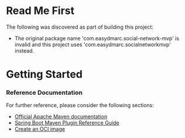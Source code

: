 # Read Me First
The following was discovered as part of building this project:

* The original package name 'com.easydmarc.social-network-mvp' is invalid and this project uses 'com.easydmarc.socialnetworkmvp' instead.

# Getting Started

### Reference Documentation
For further reference, please consider the following sections:

* [Official Apache Maven documentation](https://maven.apache.org/guides/index.html)
* [Spring Boot Maven Plugin Reference Guide](https://docs.spring.io/spring-boot/docs/3.1.3/maven-plugin/reference/html/)
* [Create an OCI image](https://docs.spring.io/spring-boot/docs/3.1.3/maven-plugin/reference/html/#build-image)

